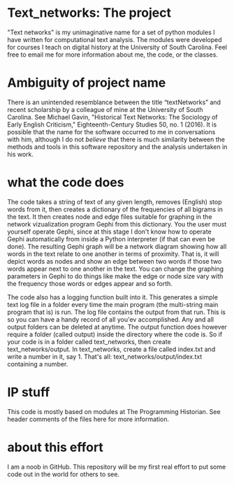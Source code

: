 # Text_networks: The project

"Text networks" is my unimaginative name for a set of python modules I have written for computational text analysis. The modules were developed for courses I teach on digital history at the University of South Carolina. Feel free to email me for more information about me, the code, or the classes.

# Ambiguity of project name

There is an unintended resemblance between the title “textNetworks” and recent scholarship by a colleague of mine at the University of South Carolina. See Michael Gavin, "Historical Text Networks: The Sociology of Early English Criticism," Eighteenth-Century Studies 50, no. 1 (2016). It is possible that the name for the software occurred to me in conversations with him, although I do not *believe* that there is much similarity between the methods and tools in this software repository and the analysis undertaken in his work.

# what the code does

The code takes a string of text of any given length, removes (English) stop words from it, then creates a dictionary of the frequencies of all bigrams in the text. It then creates node and edge files suitable for graphing in the network vizualization program Gephi from this dictionary. You the user must yourself operate Gephi, since at this stage I don't know how to operate Gephi automatically from inside a Python interpreter (if that can even be done). The resulting Gephi graph will be a network diagram showing how all words in the text relate to one another in terms of proximity. That is, it will depict words as nodes and show an edge between two words if those two words appear next to one another in the text. You can change the graphing parameters in Gephi to do things like make the edge or node size vary with the frequency those words or edges appear and so forth. 

The code also has a logging function built into it. This generates a simple text log file in a folder every time the main program (the multi-string main program that is) is run. The log file contains the output from that run. This is so you can have a handy record of all you'ev accomplished. Any and all output folders can be deleted at anytime. The output function does however require a folder (called output) inside the directory where the code is. So if your code is in a folder called text_networks, then create text_networks/output. In text_networks, create a file called index.txt and write a number in it, say 1. That's all: text_networks/output/index.txt containing a number. 

# IP stuff

This code is mostly based on modules at The Programming Historian. See header comments of the files here for more information. 

# about this effort

I am a noob in GitHub. This repository will be my first real effort to put some code out in the world for others to see. 
